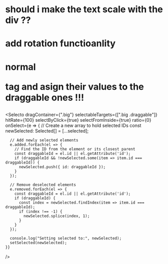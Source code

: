 # should i make the text scale with the div ??

# add rotation functioanlity

# normal <p> tag and asign their values to the draggable ones !!!

<Selecto
dragContainer={".big"}
selectableTargets={[".big .draggable"]}
hitRate={100}
selectByClick={true}
selectFromInside={true}
ratio={0}
onSelect={e => {
// Create a new array to hold selected IDs
const newSelected: Selected[] = [...selected];

      // Add newly selected elements
      e.added.forEach(el => {
        // Find the ID from the element or its closest parent
        const draggableId = el.id || el.getAttribute('id');
        if (draggableId && !newSelected.some(item => item.id === draggableId)) {
          newSelected.push({ id: draggableId });
        }
      });

      // Remove deselected elements
      e.removed.forEach(el => {
        const draggableId = el.id || el.getAttribute('id');
        if (draggableId) {
          const index = newSelected.findIndex(item => item.id === draggableId);
          if (index !== -1) {
            newSelected.splice(index, 1);
          }
        }
      });

      console.log("Setting selected to:", newSelected);
      setSelected(newSelected);
    }}

/>
